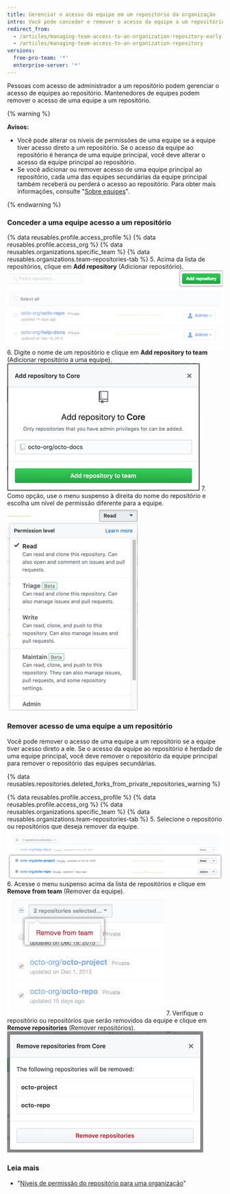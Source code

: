 ```yaml
---
title: Gerenciar o acesso da equipe em um repositório da organização
intro: Você pode conceder e remover o acesso da equipe a um repositório ou mudar o nível de permissão dela no repositório.
redirect_from:
  - /articles/managing-team-access-to-an-organization-repository-early-access-program/
  - /articles/managing-team-access-to-an-organization-repository
versions:
  free-pro-team: '*'
  enterprise-server: '*'
---
```


Pessoas com acesso de administrador a um repositório podem gerenciar o acesso de equipes ao repositório. Mantenedores de equipes podem remover o acesso de uma equipe a um repositório.

{% warning %}

**Avisos:**
- Você pode alterar os níveis de permissões de uma equipe se a equipe tiver acesso direto a um repositório. Se o acesso da equipe ao repositório é herança de uma equipe principal, você deve alterar o acesso da equipe principal ao repositório.
- Se você adicionar ou remover acesso de uma equipe principal ao repositório, cada uma das equipes secundárias da equipe principal também receberá ou perderá o acesso ao repositório. Para obter mais informações, consulte "[Sobre equipes](/articles/about-teams)".

{% endwarning %}

### Conceder a uma equipe acesso a um repositório

{% data reusables.profile.access_profile %}
{% data reusables.profile.access_org %}
{% data reusables.organizations.specific_team %}
{% data reusables.organizations.team-repositories-tab %}
5. Acima da lista de repositórios, clique em **Add repository** (Adicionar repositório). ![Botão Add repository (Adicionar repositório)](/assets/images/help/organizations/add-repositories-button.png)
6. Digite o nome de um repositório e clique em **Add repository to team** (Adicionar repositório a uma equipe). ![Campo de pesquisa Repository (Repositório)](/assets/images/help/organizations/team-repositories-add.png)
7. Como opção, use o menu suspenso à direita do nome do repositório e escolha um nível de permissão diferente para a equipe. ![Menu suspenso Repository access level (Nível de acesso ao repositório)](/assets/images/help/organizations/team-repositories-change-permission-level.png)

### Remover acesso de uma equipe a um repositório

Você pode remover o acesso de uma equipe a um repositório se a equipe tiver acesso direto a ele. Se o acesso da equipe ao repositório é herdado de uma equipe principal, você deve remover o repositório da equipe principal para remover o repositório das equipes secundárias.

{% data reusables.repositories.deleted_forks_from_private_repositories_warning %}

{% data reusables.profile.access_profile %}
{% data reusables.profile.access_org %}
{% data reusables.organizations.specific_team %}
{% data reusables.organizations.team-repositories-tab %}
5. Selecione o repositório ou repositórios que deseja remover da equipe. ![Lista de repositórios de equipes com as caixas de seleção para alguns repositórios selecionadas](/assets/images/help/teams/select-team-repositories-bulk.png)
6. Acesse o menu suspenso acima da lista de repositórios e clique em **Remove from team** (Remover da equipe). ![Menu suspenso com a opção para Remove a repository from a team (Remover um repositório de uma equipe)](/assets/images/help/teams/remove-team-repo-dropdown.png)
7. Verifique o repositório ou repositórios que serão removidos da equipe e clique em **Remove repositories** (Remover repositórios). ![Caixa modal com uma lista de repositórios que a equipe não terá mais acesso](/assets/images/help/teams/confirm-remove-team-repos.png)

### Leia mais

- "[Níveis de permissão do repositório para uma organização](/articles/repository-permission-levels-for-an-organization)"
